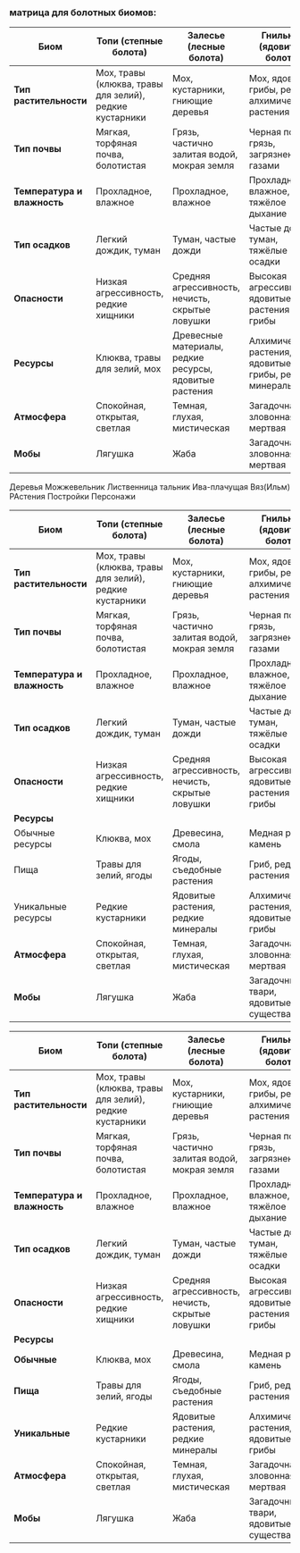 ### матрица для болотных биомов:

| Биом           | Топи (степные болота)     | Залесье (лесные болота) | Гнильник (ядовитые болота) |
|--------------------------|---------------------------|-------------------------|----------------------------|
| **Тип растительности**    | Мох, травы (клюква, травы для зелий), редкие кустарники | Мох, кустарники, гниющие деревья | Мох, ядовитые грибы, редкие алхимические растения |
| **Тип почвы**             | Мягкая, торфяная почва, болотистая | Грязь, частично залитая водой, мокрая земля | Черная почва, грязь, загрязненная газами |
| **Температура и влажность** | Прохладное, влажное       | Прохладное, влажное     | Прохладное, влажное, тяжёлое дыхание |
| **Тип осадков**           | Легкий дождик, туман      | Туман, частые дожди     | Частые дожди, туман, тяжёлые осадки |
| **Опасности**             | Низкая агрессивность, редкие хищники | Средняя агрессивность, нечисть, скрытые ловушки | Высокая агрессивность, ядовитые растения и грибы |
| **Ресурсы**               | Клюква, травы для зелий, мох | Древесные материалы, редкие ресурсы, ядовитые растения | Алхимические растения, ядовитые грибы, редкие минералы |
| **Атмосфера**             | Спокойная, открытая, светлая | Темная, глухая, мистическая | Загадочная, зловонная, мертвая |
| **Мобы**             | Лягушка | Жаба | Загадочная, зловонная, мертвая |
Деревья Можжевельник Лиственница тальник Ива-плачущая Вяз(Ильм)
РАстения
Постройки
Персонажи


| Биом                     | Топи (степные болота)     | Залесье (лесные болота)  | Гнильник (ядовитые болота)  |
|--------------------------|---------------------------|--------------------------|-----------------------------|
| **Тип растительности**    | Мох, травы (клюква, травы для зелий), редкие кустарники | Мох, кустарники, гниющие деревья | Мох, ядовитые грибы, редкие алхимические растения |
| **Тип почвы**             | Мягкая, торфяная почва, болотистая | Грязь, частично залитая водой, мокрая земля | Черная почва, грязь, загрязненная газами |
| **Температура и влажность** | Прохладное, влажное       | Прохладное, влажное      | Прохладное, влажное, тяжёлое дыхание |
| **Тип осадков**           | Легкий дождик, туман      | Туман, частые дожди      | Частые дожди, туман, тяжёлые осадки |
| **Опасности**             | Низкая агрессивность, редкие хищники | Средняя агрессивность, нечисть, скрытые ловушки | Высокая агрессивность, ядовитые растения и грибы |
| **Ресурсы**               |                           |                          |                             |
| Обычные ресурсы          | Клюква, мох               | Древесина, смола         | Медная руда, камень         |
| Пища                     | Травы для зелий, ягоды    | Ягоды, съедобные растения | Гриб, редкие растения       |
| Уникальные ресурсы       | Редкие кустарники         | Ядовитые растения, редкие минералы | Алхимические растения, ядовитые грибы |
| **Атмосфера**             | Спокойная, открытая, светлая | Темная, глухая, мистическая | Загадочная, зловонная, мертвая |
| **Мобы**                  | Лягушка                   | Жаба                     | Загадочные твари, ядовитые существа |


| Биом                     | Топи (степные болота)     | Залесье (лесные болота)  | Гнильник (ядовитые болота)  |
|--------------------------|---------------------------|--------------------------|-----------------------------|
| **Тип растительности**    | Мох, травы (клюква, травы для зелий), редкие кустарники | Мох, кустарники, гниющие деревья | Мох, ядовитые грибы, редкие алхимические растения |
| **Тип почвы**             | Мягкая, торфяная почва, болотистая | Грязь, частично залитая водой, мокрая земля | Черная почва, грязь, загрязненная газами |
| **Температура и влажность** | Прохладное, влажное       | Прохладное, влажное      | Прохладное, влажное, тяжёлое дыхание |
| **Тип осадков**           | Легкий дождик, туман      | Туман, частые дожди      | Частые дожди, туман, тяжёлые осадки |
| **Опасности**             | Низкая агрессивность, редкие хищники | Средняя агрессивность, нечисть, скрытые ловушки | Высокая агрессивность, ядовитые растения и грибы |
| **Ресурсы**               |                           |                          |                             |
| **Обычные**               | Клюква, мох               | Древесина, смола         | Медная руда, камень         |
| **Пища**                  | Травы для зелий, ягоды    | Ягоды, съедобные растения | Гриб, редкие растения       |
| **Уникальные**            | Редкие кустарники         | Ядовитые растения, редкие минералы | Алхимические растения, ядовитые грибы |
| **Атмосфера**             | Спокойная, открытая, светлая | Темная, глухая, мистическая | Загадочная, зловонная, мертвая |
| **Мобы**                  | Лягушка                   | Жаба                     | Загадочные твари, ядовитые существа |
